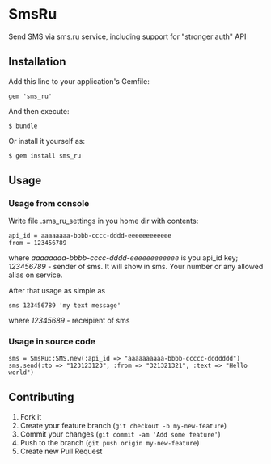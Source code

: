 # SmsRu

  Send SMS via sms.ru service, including support for "stronger auth" API

## Installation

Add this line to your application's Gemfile:

    gem 'sms_ru'

And then execute:

    $ bundle

Or install it yourself as:

    $ gem install sms_ru

## Usage

### Usage from console

Write file .sms_ru_settings in you home dir with contents:

    api_id = aaaaaaaa-bbbb-cccc-dddd-eeeeeeeeeeee
    from = 123456789

where *aaaaaaaa-bbbb-cccc-dddd-eeeeeeeeeeee* is you api_id key; *123456789* - sender of sms. It will show in sms.
Your number or any allowed alias on service.

After that usage as simple as

    sms 123456789 'my text message'

where *12345689* - receipient of sms

### Usage in source code

    sms = SmsRu::SMS.new(:api_id => "aaaaaaaaaa-bbbb-ccccc-ddddddd")
    sms.send(:to => "123123123", :from => "321321321", :text => "Hello world")

## Contributing

1. Fork it
2. Create your feature branch (`git checkout -b my-new-feature`)
3. Commit your changes (`git commit -am 'Add some feature'`)
4. Push to the branch (`git push origin my-new-feature`)
5. Create new Pull Request
